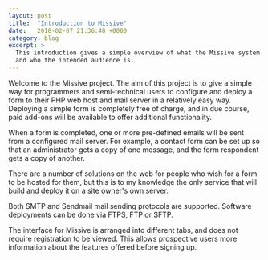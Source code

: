 ```yaml
---
layout: post
title:  "Introduction to Missive"
date:   2018-02-07 21:36:48 +0000
category: blog
excerpt: >
  This introduction gives a simple overview of what the Missive system does,
  and who the intended audience is.
---
```


Welcome to the Missive project. The aim of this project is to give a simple way for
programmers and semi-technical users to configure and deploy a form to their PHP web
host and mail server in a relatively easy way. Deploying a simple form is completely
free of charge, and in due course, paid add-ons will be available to offer additional
functionality.

When a form is completed, one or more pre-defined emails will be sent from a configured
mail server. For example, a contact form can be set up so that an administrator gets a
copy of one message, and the form respondent gets a copy of another.

There are a number of solutions on the web for people who wish for a form to be hosted
for them, but this is to my knowledge the only service that will build and deploy it
on a site owner's own server.

Both SMTP and Sendmail mail sending protocols are supported. Software deployments can
be done via FTPS, FTP or SFTP.

The interface for Missive is arranged into different tabs, and does not require
registration to be viewed. This allows prospective users more information about
the features offered before signing up.
